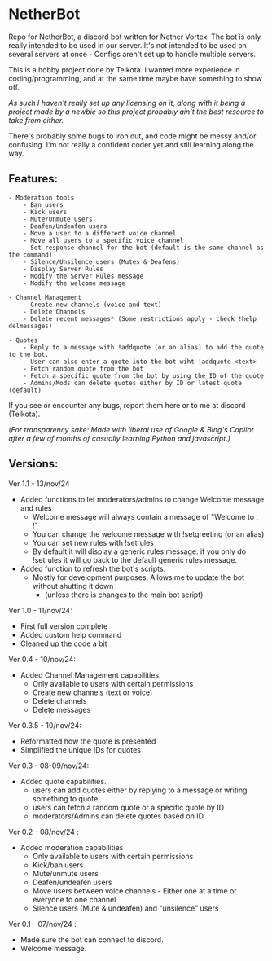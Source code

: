 # NetherBot
 Repo for NetherBot, a discord bot written for Nether Vortex.
 The bot is only really intended to be used in our server. 
 It's not intended to be used on several servers at once - Configs aren't set up to handle multiple servers.

 This is a hobby project done by Telkota.
 I wanted more experience in coding/programming, and at the same time maybe have something to show off. 

 *As such I haven't really set up any licensing on it, along with it being a project made by a newbie so this project probably ain't the best resource to take from either.*
 
 There's probably some bugs to iron out, and code might be messy and/or confusing.
 I'm not really a confident coder yet and still learning along the way.

 ## Features:
    - Moderation tools
        - Ban users
        - Kick users
        - Mute/Unmute users
        - Deafen/Undeafen users
        - Move a user to a different voice channel
        - Move all users to a specific voice channel
        - Set response channel for the bot (default is the same channel as the command)
        - Silence/Unsilence users (Mutes & Deafens)
        - Display Server Rules
        - Modify the Server Rules message
        - Modify the welcome message
    
    - Channel Management
        - Create new channels (voice and text)
        - Delete Channels
        - Delete recent messages* (Some restrictions apply - check !help delmessages)
    
    - Quotes
        - Reply to a message with !addquote (or an alias) to add the quote to the bot.
        - User can also enter a quote into the bot wiht !addquote <text>
        - Fetch random quote from the bot
        - Fetch a specific quote from the bot by using the ID of the quote
        - Admins/Mods can delete quotes either by ID or latest quote (default)

If you see or encounter any bugs, report them here or to me at discord (Telkota).

 *(For transparency sake: Made with liberal use of Google & Bing's Copilot after a few of months of casually learning Python and javascript.)*

## Versions: 

Ver 1.1 - 13/nov/24
- Added functions to let moderators/admins to change Welcome message and rules
    - Welcome message will always contain a message of "Welcome to <server name>, <new user>!"
    - You can change the welcome message with !setgreeting (or an alias)
    - You can set new rules with !setrules
    - By default it will display a generic rules message. if you only do !setrules it will go back to the default generic rules message.
- Added function to refresh the bot's scripts.
    - Mostly for development purposes. Allows me to update the bot without shutting it down
        - (unless there is changes to the main bot script)

Ver 1.0 - 11/nov/24:
- First full version complete
- Added custom help command
- Cleaned up the code a bit

Ver 0.4 - 10/nov/24:
- Added Channel Management capabilities.
    - Only available to users with certain permissions
    - Create new channels (text or voice)
    - Delete channels
    - Delete messages

Ver 0.3.5 - 10/nov/24:
- Reformatted how the quote is presented
- Simplified the unique IDs for quotes

Ver 0.3 - 08-09/nov/24:
- Added quote capabilities.
    - users can add quotes either by replying to a message or writing something to quote
    - users can fetch a random quote or a specific quote by ID
    - moderators/Admins can delete quotes based on ID

Ver 0.2 - 08/nov/24 :
- Added moderation capabilities
    - Only available to users with certain permissions
    - Kick/ban users
    - Mute/unmute users
    - Deafen/undeafen users
    - Move users between voice channels - Either one at a time or everyone to one channel
    - Silence users (Mute & undeafen) and "unsilence" users

 Ver 0.1 - 07/nov/24 :
 - Made sure the bot can connect to discord. 
 - Welcome message.
